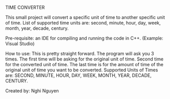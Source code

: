 TIME CONVERTER

This small project will convert a specific unit of time to another specific unit of time. List of supported time units are: second, minute, hour, day, week, month, year, decade, century.

Pre-requisite: an IDE for compiling and running the code in C++. (Example: Visual Studio)

How to use:
This is pretty straight forward. The program will ask you 3 times. The first time will be asking for the original unit of time. Second time for the converted unit of time. The last time is for the amount of time of the original unit of time you want to be converted.
Supported Units of Times are: SECOND, MINUTE, HOUR, DAY, WEEK, MONTH, YEAR, DECADE, CENTURY.

Created by: Nghi Nguyen
